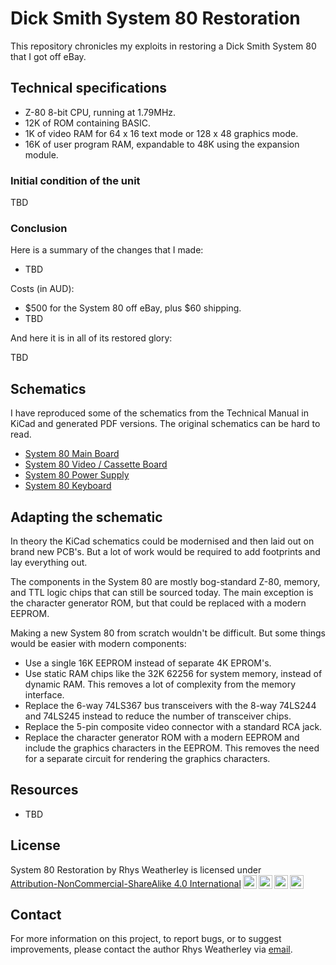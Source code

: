 Dick Smith System 80 Restoration
================================

This repository chronicles my exploits in restoring a Dick Smith System 80
that I got off eBay.

## Technical specifications

* Z-80 8-bit CPU, running at 1.79MHz.
* 12K of ROM containing BASIC.
* 1K of video RAM for 64 x 16 text mode or 128 x 48 graphics mode.
* 16K of user program RAM, expandable to 48K using the expansion module.

### Initial condition of the unit

TBD

### Conclusion

Here is a summary of the changes that I made:

* TBD

Costs (in AUD):

* $500 for the System 80 off eBay, plus $60 shipping.
* TBD

And here it is in all of its restored glory:

TBD

## Schematics

I have reproduced some of the schematics from the Technical Manual in KiCad
and generated PDF versions.  The original schematics can be hard to read.

* [System 80 Main Board](schematics/System_80_Main_Board/PDF/System_80_Main_Board.pdf)
* [System 80 Video / Cassette Board](schematics/System_80_Video_Cassette/PDF/System_80_Video_Cassette.pdf)
* [System 80 Power Supply](schematics/System_80_Power_Supply/PDF/System_80_Power_Supply.pdf)
* [System 80 Keyboard](schematics/System_80_Keyboard/PDF/System_80_Keyboard.pdf)

## Adapting the schematic

In theory the KiCad schematics could be modernised and then laid out on
brand new PCB's.  But a lot of work would be required to add footprints
and lay everything out.

The components in the System 80 are mostly bog-standard Z-80, memory, and
TTL logic chips that can still be sourced today.  The main exception is
the character generator ROM, but that could be replaced with a modern EEPROM.

Making a new System 80 from scratch wouldn't be difficult.  But some things
would be easier with modern components:

* Use a single 16K EEPROM instead of separate 4K EPROM's.
* Use static RAM chips like the 32K 62256 for system memory, instead of
dynamic RAM.  This removes a lot of complexity from the memory interface.
* Replace the 6-way 74LS367 bus transceivers with the 8-way 74LS244 and
74LS245 instead to reduce the number of transceiver chips.
* Replace the 5-pin composite video connector with a standard RCA jack.
* Replace the character generator ROM with a modern EEPROM and include the
graphics characters in the EEPROM.  This removes the need for a separate
circuit for rendering the graphics characters.

## Resources

* TBD

## License

<p xmlns:cc="http://creativecommons.org/ns#" xmlns:dct="http://purl.org/dc/terms/"><span property="dct:title">System 80 Restoration</span> by <span property="cc:attributionName">Rhys Weatherley</span> is licensed under <a href="http://creativecommons.org/licenses/by-nc-sa/4.0/?ref=chooser-v1" target="_blank" rel="license noopener noreferrer" style="display:inline-block;">Attribution-NonCommercial-ShareAlike 4.0 International<img style="height:22px!important;margin-left:3px;vertical-align:text-bottom;" src="https://mirrors.creativecommons.org/presskit/icons/cc.svg?ref=chooser-v1"><img style="height:22px!important;margin-left:3px;vertical-align:text-bottom;" src="https://mirrors.creativecommons.org/presskit/icons/by.svg?ref=chooser-v1"><img style="height:22px!important;margin-left:3px;vertical-align:text-bottom;" src="https://mirrors.creativecommons.org/presskit/icons/nc.svg?ref=chooser-v1"><img style="height:22px!important;margin-left:3px;vertical-align:text-bottom;" src="https://mirrors.creativecommons.org/presskit/icons/sa.svg?ref=chooser-v1"></a></p>

## Contact

For more information on this project, to report bugs, or to suggest
improvements, please contact the author Rhys Weatherley via
[email](mailto:rhys.weatherley@gmail.com).
